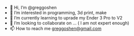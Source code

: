 - 👋 Hi, I’m @greggoshen
- 👀 I’m interested in programming, 3d print, make
- 🌱 I’m currently learning to uprade my Ender 3 Pro to V2
- 💞️ I’m looking to collaborate on ... ( I am not expert enough)
- 📫 How to reach me greggoshen@gmail.com

<!---
greggoshen/greggoshen is a ✨ special ✨ repository because its `README.md` (this file) appears on your GitHub profile.
You can click the Preview link to take a look at your changes.
--->
